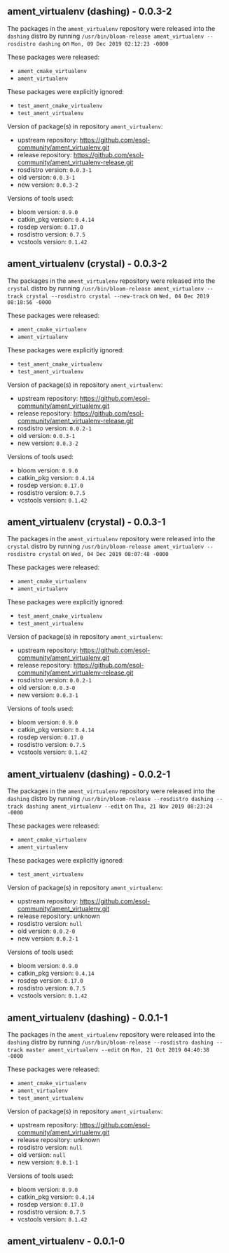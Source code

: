 ## ament_virtualenv (dashing) - 0.0.3-2

The packages in the `ament_virtualenv` repository were released into the `dashing` distro by running `/usr/bin/bloom-release ament_virtualenv --rosdistro dashing` on `Mon, 09 Dec 2019 02:12:23 -0000`

These packages were released:
- `ament_cmake_virtualenv`
- `ament_virtualenv`

These packages were explicitly ignored:
- `test_ament_cmake_virtualenv`
- `test_ament_virtualenv`

Version of package(s) in repository `ament_virtualenv`:

- upstream repository: https://github.com/esol-community/ament_virtualenv.git
- release repository: https://github.com/esol-community/ament_virtualenv-release.git
- rosdistro version: `0.0.3-1`
- old version: `0.0.3-1`
- new version: `0.0.3-2`

Versions of tools used:

- bloom version: `0.9.0`
- catkin_pkg version: `0.4.14`
- rosdep version: `0.17.0`
- rosdistro version: `0.7.5`
- vcstools version: `0.1.42`


## ament_virtualenv (crystal) - 0.0.3-2

The packages in the `ament_virtualenv` repository were released into the `crystal` distro by running `/usr/bin/bloom-release ament_virtualenv --track crystal --rosdistro crystal --new-track` on `Wed, 04 Dec 2019 08:18:56 -0000`

These packages were released:
- `ament_cmake_virtualenv`
- `ament_virtualenv`

These packages were explicitly ignored:
- `test_ament_cmake_virtualenv`
- `test_ament_virtualenv`

Version of package(s) in repository `ament_virtualenv`:

- upstream repository: https://github.com/esol-community/ament_virtualenv.git
- release repository: https://github.com/esol-community/ament_virtualenv-release.git
- rosdistro version: `0.0.2-1`
- old version: `0.0.3-1`
- new version: `0.0.3-2`

Versions of tools used:

- bloom version: `0.9.0`
- catkin_pkg version: `0.4.14`
- rosdep version: `0.17.0`
- rosdistro version: `0.7.5`
- vcstools version: `0.1.42`


## ament_virtualenv (crystal) - 0.0.3-1

The packages in the `ament_virtualenv` repository were released into the `crystal` distro by running `/usr/bin/bloom-release ament_virtualenv --rosdistro crystal` on `Wed, 04 Dec 2019 08:07:48 -0000`

These packages were released:
- `ament_cmake_virtualenv`
- `ament_virtualenv`

These packages were explicitly ignored:
- `test_ament_cmake_virtualenv`
- `test_ament_virtualenv`

Version of package(s) in repository `ament_virtualenv`:

- upstream repository: https://github.com/esol-community/ament_virtualenv.git
- release repository: https://github.com/esol-community/ament_virtualenv-release.git
- rosdistro version: `0.0.2-1`
- old version: `0.0.3-0`
- new version: `0.0.3-1`

Versions of tools used:

- bloom version: `0.9.0`
- catkin_pkg version: `0.4.14`
- rosdep version: `0.17.0`
- rosdistro version: `0.7.5`
- vcstools version: `0.1.42`


## ament_virtualenv (dashing) - 0.0.2-1

The packages in the `ament_virtualenv` repository were released into the `dashing` distro by running `/usr/bin/bloom-release --rosdistro dashing --track dashing ament_virtualenv --edit` on `Thu, 21 Nov 2019 08:23:24 -0000`

These packages were released:
- `ament_cmake_virtualenv`
- `ament_virtualenv`

These packages were explicitly ignored:
- `test_ament_virtualenv`

Version of package(s) in repository `ament_virtualenv`:

- upstream repository: https://github.com/esol-community/ament_virtualenv.git
- release repository: unknown
- rosdistro version: `null`
- old version: `0.0.2-0`
- new version: `0.0.2-1`

Versions of tools used:

- bloom version: `0.9.0`
- catkin_pkg version: `0.4.14`
- rosdep version: `0.17.0`
- rosdistro version: `0.7.5`
- vcstools version: `0.1.42`


## ament_virtualenv (dashing) - 0.0.1-1

The packages in the `ament_virtualenv` repository were released into the `dashing` distro by running `/usr/bin/bloom-release --rosdistro dashing --track master ament_virtualenv --edit` on `Mon, 21 Oct 2019 04:40:38 -0000`

These packages were released:
- `ament_cmake_virtualenv`
- `ament_virtualenv`
- `test_ament_virtualenv`

Version of package(s) in repository `ament_virtualenv`:

- upstream repository: https://github.com/esol-community/ament_virtualenv.git
- release repository: unknown
- rosdistro version: `null`
- old version: `null`
- new version: `0.0.1-1`

Versions of tools used:

- bloom version: `0.9.0`
- catkin_pkg version: `0.4.14`
- rosdep version: `0.17.0`
- rosdistro version: `0.7.5`
- vcstools version: `0.1.42`


## ament_virtualenv - 0.0.1-0

